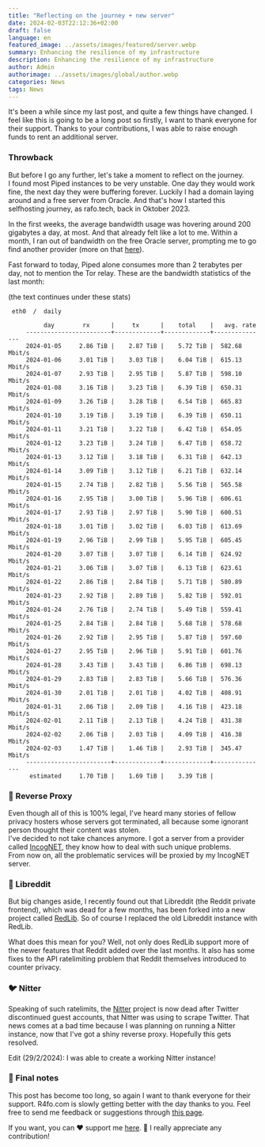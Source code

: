 ```yaml
---
title: "Reflecting on the journey + new server"
date: 2024-02-03T22:12:36+02:00
draft: false
language: en
featured_image: ../assets/images/featured/server.webp
summary: Enhancing the resilience of my infrastructure
description: Enhancing the resilience of my infrastructure
author: Admin
authorimage: ../assets/images/global/author.webp
categories: News
tags: News
---
```


It's been a while since my last post, and quite a few things have changed. I feel like this is going to be a long post so firstly, I want to thank everyone for their support. Thanks to your contributions, I was able to raise enough funds to rent an additional server.

### Throwback
But before I go any further, let's take a moment to reflect on the journey. <br>
I found most Piped instances to be very unstable. One day they would work fine, the next day they were buffering forever. Luckily I had a domain laying around and a free server from Oracle. And that's how I started this selfhosting journey, as rafo.tech, back in Oktober 2023.

In the first weeks, the average bandwidth usage was hovering around 200 gigabytes a day, at most. And that already felt like a lot to me. Within a month, I ran out of bandwidth on the free Oracle server, prompting me to go find another provider (more on that [here](https://r4fo.com/posts/netcup-server-migration/)).

Fast forward to today, Piped alone consumes more than 2 terabytes per day, not to mention the Tor relay.
These are the bandwidth statistics of the last month:

(the text continues under these stats)
```
 eth0  /  daily

          day        rx      |     tx      |    total    |   avg. rate
     ------------------------+-------------+-------------+---------------
     2024-01-05     2.86 TiB |    2.87 TiB |    5.72 TiB |  582.68 Mbit/s
     2024-01-06     3.01 TiB |    3.03 TiB |    6.04 TiB |  615.13 Mbit/s
     2024-01-07     2.93 TiB |    2.95 TiB |    5.87 TiB |  598.10 Mbit/s
     2024-01-08     3.16 TiB |    3.23 TiB |    6.39 TiB |  650.31 Mbit/s
     2024-01-09     3.26 TiB |    3.28 TiB |    6.54 TiB |  665.83 Mbit/s
     2024-01-10     3.19 TiB |    3.19 TiB |    6.39 TiB |  650.11 Mbit/s
     2024-01-11     3.21 TiB |    3.22 TiB |    6.42 TiB |  654.05 Mbit/s
     2024-01-12     3.23 TiB |    3.24 TiB |    6.47 TiB |  658.72 Mbit/s
     2024-01-13     3.12 TiB |    3.18 TiB |    6.31 TiB |  642.13 Mbit/s
     2024-01-14     3.09 TiB |    3.12 TiB |    6.21 TiB |  632.14 Mbit/s
     2024-01-15     2.74 TiB |    2.82 TiB |    5.56 TiB |  565.58 Mbit/s
     2024-01-16     2.95 TiB |    3.00 TiB |    5.96 TiB |  606.61 Mbit/s
     2024-01-17     2.93 TiB |    2.97 TiB |    5.90 TiB |  600.51 Mbit/s
     2024-01-18     3.01 TiB |    3.02 TiB |    6.03 TiB |  613.69 Mbit/s
     2024-01-19     2.96 TiB |    2.99 TiB |    5.95 TiB |  605.45 Mbit/s
     2024-01-20     3.07 TiB |    3.07 TiB |    6.14 TiB |  624.92 Mbit/s
     2024-01-21     3.06 TiB |    3.07 TiB |    6.13 TiB |  623.61 Mbit/s
     2024-01-22     2.86 TiB |    2.84 TiB |    5.71 TiB |  580.89 Mbit/s
     2024-01-23     2.92 TiB |    2.89 TiB |    5.82 TiB |  592.01 Mbit/s
     2024-01-24     2.76 TiB |    2.74 TiB |    5.49 TiB |  559.41 Mbit/s
     2024-01-25     2.84 TiB |    2.84 TiB |    5.68 TiB |  578.68 Mbit/s
     2024-01-26     2.92 TiB |    2.95 TiB |    5.87 TiB |  597.60 Mbit/s
     2024-01-27     2.95 TiB |    2.96 TiB |    5.91 TiB |  601.76 Mbit/s
     2024-01-28     3.43 TiB |    3.43 TiB |    6.86 TiB |  698.13 Mbit/s
     2024-01-29     2.83 TiB |    2.83 TiB |    5.66 TiB |  576.36 Mbit/s
     2024-01-30     2.01 TiB |    2.01 TiB |    4.02 TiB |  408.91 Mbit/s
     2024-01-31     2.06 TiB |    2.09 TiB |    4.16 TiB |  423.18 Mbit/s
     2024-02-01     2.11 TiB |    2.13 TiB |    4.24 TiB |  431.38 Mbit/s
     2024-02-02     2.06 TiB |    2.03 TiB |    4.09 TiB |  416.38 Mbit/s
     2024-02-03     1.47 TiB |    1.46 TiB |    2.93 TiB |  345.47 Mbit/s
     ------------------------+-------------+-------------+---------------
      estimated     1.70 TiB |    1.69 TiB |    3.39 TiB |
```

### 🔁 Reverse Proxy
Even though all of this is 100% legal, I've heard many stories of fellow privacy hosters whose servers got terminated, all because some ignorant person thought their content was stolen. <br>
I've decided to not take chances anymore. I got a server from a provider called [IncogNET](https://incognet.io/), they know how to deal with such unique problems. <br>
From now on, all the problematic services will be proxied by my IncogNET server.

### 👾 Libreddit
But big changes aside, I recently found out that Libreddit (the Reddit private frontend), which was dead for a few months, has been forked into a new project called [RedLib](https://gothub.r4fo.com/redlib-org/redlib). So of course I replaced the old Libreddit instance with RedLib.

What does this mean for you? Well, not only does RedLib support more of the newer features that Reddit added over the last months. It also has some fixes to the API ratelimiting problem that Reddit themselves introduced to counter privacy.

### 🐦 Nitter
Speaking of such ratelimits, the [Nitter](https://gothub.r4fo.com/zedeus/nitter) project is now dead after Twitter discontinued guest accounts, that Nitter was using to scrape Twitter. That news comes at a bad time because I was planning on running a Nitter instance, now that I've got a shiny reverse proxy. Hopefully this gets resolved.
<br>

Edit (29/2/2024): I was able to create a working Nitter instance!

### 📝 Final notes
This post has become too long, so again I want to thank everyone for their support. R4fo.com is slowly getting better with the day thanks to you. Feel free to send me feedback or suggestions through [this page](https://r4fo.com/contact/).

If you want, you can ❤️ support me [here](https://r4fo.com/donate/). 🙏 I really appreciate any contribution! 